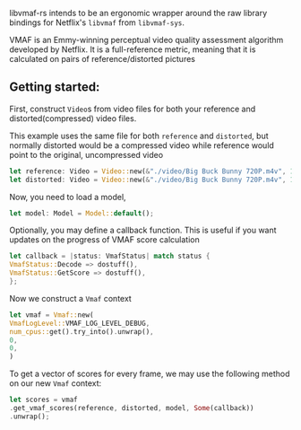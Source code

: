 libvmaf-rs intends to be an ergonomic wrapper around the raw library bindings for Netflix's `libvmaf` from `libvmaf-sys`.  

VMAF is an Emmy-winning perceptual video quality assessment algorithm developed by Netflix. It is a full-reference metric, meaning that it
is calculated on pairs of reference/distorted pictures

## Getting started:

First, construct `Video`s from video files for both your reference and distorted(compressed) video files.  

This example uses the same file for both `reference` and `distorted`, but normally distorted would be a compressed video while reference would point to the original, uncompressed video
```rs
let reference: Video = Video::new(&"./video/Big Buck Bunny 720P.m4v", 1920, 1080).unwrap();
let distorted: Video = Video::new(&"./video/Big Buck Bunny 720P.m4v", 1920, 1080).unwrap();
```

Now, you need to load a model,
```rs
let model: Model = Model::default();
```

Optionally, you may define a callback function. This is useful if you want updates on the progress of VMAF score calculation
```rs
let callback = |status: VmafStatus| match status {
VmafStatus::Decode => dostuff(),
VmafStatus::GetScore => dostuff(),
};
```

Now we construct a `Vmaf` context
```rs
let vmaf = Vmaf::new(
VmafLogLevel::VMAF_LOG_LEVEL_DEBUG,
num_cpus::get().try_into().unwrap(),
0,
0,
)
```

To get a vector of scores for every frame, we may use the following method on our new `Vmaf` context:
```rs
let scores = vmaf
.get_vmaf_scores(reference, distorted, model, Some(callback))
.unwrap();
```